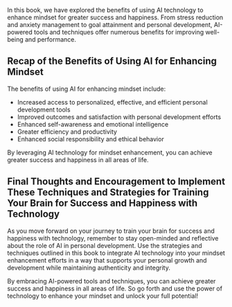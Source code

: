 

In this book, we have explored the benefits of using AI technology to enhance mindset for greater success and happiness. From stress reduction and anxiety management to goal attainment and personal development, AI-powered tools and techniques offer numerous benefits for improving well-being and performance.

Recap of the Benefits of Using AI for Enhancing Mindset
-------------------------------------------------------

The benefits of using AI for enhancing mindset include:

* Increased access to personalized, effective, and efficient personal development tools
* Improved outcomes and satisfaction with personal development efforts
* Enhanced self-awareness and emotional intelligence
* Greater efficiency and productivity
* Enhanced social responsibility and ethical behavior

By leveraging AI technology for mindset enhancement, you can achieve greater success and happiness in all areas of life.

Final Thoughts and Encouragement to Implement These Techniques and Strategies for Training Your Brain for Success and Happiness with Technology
-----------------------------------------------------------------------------------------------------------------------------------------------

As you move forward on your journey to train your brain for success and happiness with technology, remember to stay open-minded and reflective about the role of AI in personal development. Use the strategies and techniques outlined in this book to integrate AI technology into your mindset enhancement efforts in a way that supports your personal growth and development while maintaining authenticity and integrity.

By embracing AI-powered tools and techniques, you can achieve greater success and happiness in all areas of life. So go forth and use the power of technology to enhance your mindset and unlock your full potential!
